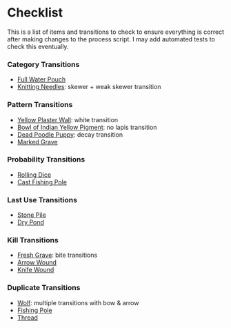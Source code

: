 # Checklist

This is a list of items and transitions to check to ensure everything is correct after making changes to the process script. I may add automated tests to check this eventually.

### Category Transitions

* [Full Water Pouch](https://onetech.info/210-Full-Water-Pouch)
* [Knitting Needles](https://onetech.info/583-Knitting-Needles): skewer + weak skewer transition

### Pattern Transitions

* [Yellow Plaster Wall](https://onetech.info/1913-Yellow-Plaster-Wall): white transition
* [Bowl of Indian Yellow Pigment](https://onetech.info/1897-Bowl-of-Indian-Yellow-Pigment): no lapis transition
* [Dead Poodle Puppy](https://onetech.info/1742-Dead-Poodle-Puppy): decay transition
* [Marked Grave](https://onetech.info/1012-Marked-Grave-origGrave)

### Probability Transitions

* [Rolling Dice](https://onetech.info/1968-Rolling-Dice)
* [Cast Fishing Pole](https://onetech.info/2101-Cast-Fishing-Pole)

### Last Use Transitions

* [Stone Pile](https://onetech.info/661-Stone-Pile)
* [Dry Pond](https://onetech.info/512-Dry-Pond)

### Kill Transitions

* [Fresh Grave](https://onetech.info/87-Fresh-Grave-origGrave-fromDeath): bite transitions
* [Arrow Wound](https://onetech.info/798-Arrow-Wound)
* [Knife Wound](https://onetech.info/797-Knife-Wound)

### Duplicate Transitions

* [Wolf](https://onetech.info/418-Wolf): multiple transitions with bow & arrow
* [Fishing Pole](https://onetech.info/2091-Fishing-Pole)
* [Thread](https://onetech.info/58-Thread)
